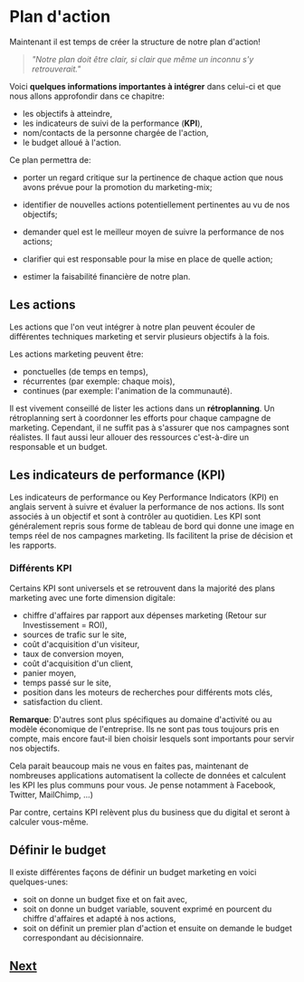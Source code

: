 # Plan d'action

Maintenant il est temps de créer la structure de notre plan d'action!

> *"Notre plan doit être clair, si clair que même un inconnu s'y retrouverait."*

Voici **quelques informations importantes à intégrer** dans celui-ci et que nous allons approfondir dans ce chapitre:

- les objectifs à atteindre,
- les indicateurs de suivi de la performance (**KPI**),
- nom/contacts de la personne chargée de l'action,
- le budget alloué à l'action.

Ce plan permettra de:

- porter un regard critique sur la pertinence de chaque action que nous avons prévue pour la promotion du marketing-mix;

- identifier de nouvelles actions potentiellement pertinentes au vu de nos objectifs;

- demander quel est le meilleur moyen de suivre la performance de nos actions;

- clarifier qui est responsable pour la mise en place de quelle action;

- estimer la faisabilité financière de notre plan.

## Les actions

Les actions que l'on veut intégrer à notre plan peuvent écouler de différentes techniques marketing et servir plusieurs objectifs à la fois.

Les actions marketing peuvent être:

- ponctuelles (de temps en temps),
- récurrentes (par exemple: chaque mois),
- continues (par exemple: l'animation de la communauté).

Il est vivement conseillé de lister les actions dans un **rétroplanning**. Un rétroplanning sert à coordonner les efforts pour chaque campagne de marketing. Cependant, il ne suffit pas à s'assurer que nos campagnes sont réalistes. Il faut aussi leur allouer des ressources c'est-à-dire un responsable et un budget.

## Les indicateurs de performance (KPI)

Les indicateurs de performance ou Key Performance Indicators (KPI) en anglais servent à suivre et évaluer la performance de nos actions. Ils sont associés à un objectif et sont à contrôler au quotidien. Les KPI sont généralement repris sous forme de tableau de bord qui donne une image en temps réel de nos campagnes marketing. Ils facilitent la prise de décision et les rapports.

### Différents KPI

Certains KPI sont universels et se retrouvent dans la majorité des plans marketing avec une forte dimension digitale:

- chiffre d'affaires par rapport aux dépenses marketing (Retour sur Investissement = ROI),
- sources de trafic sur le site,
- coût d'acquisition d'un visiteur,
- taux de conversion moyen,
- coût d'acquisition d'un client,
- panier moyen,
- temps passé sur le site,
- position dans les moteurs de recherches pour différents mots clés,
- satisfaction du client.

**Remarque**:
D'autres sont plus spécifiques au domaine d'activité ou au modèle économique de l'entreprise. Ils ne sont pas tous toujours pris en compte, mais encore faut-il bien choisir lesquels sont importants pour servir nos objectifs.

Cela parait beaucoup mais ne vous en faites pas, maintenant de nombreuses applications automatisent la collecte de données et calculent les KPI les plus communs pour vous. Je pense notamment à Facebook, Twitter, MailChimp, ...)

Par contre, certains KPI relèvent plus du business que du digital et seront à calculer vous-même.

## Définir le budget

Il existe différentes façons de définir un budget marketing en voici quelques-unes:

- soit on donne un  budget fixe et on fait avec,
- soit on donne un budget variable, souvent exprimé en pourcent du chiffre d'affaires et adapté à nos actions,
- soit on définit un premier plan d'action et ensuite on demande le budget correspondant au décisionnaire.



## [Next](exercises.md)